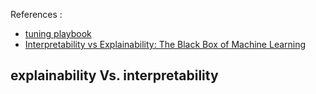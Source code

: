 References : 
* [tuning playbook](https://github.com/google-research/tuning_playbook)
* [Interpretability vs Explainability: The Black Box of Machine Learning](https://www.bmc.com/blogs/machine-learning-interpretability-vs-explainability/#:~:text=Interpretability%20has%20to%20do%20with,Nets%2C%20to%20justify%20the%20results.)
##  explainability Vs. interpretability
